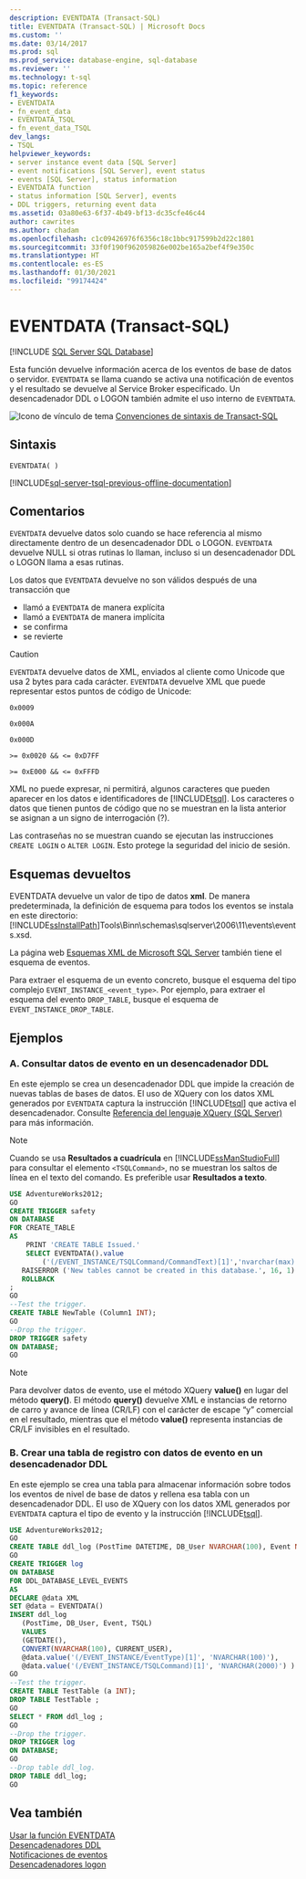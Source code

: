 ```yaml
---
description: EVENTDATA (Transact-SQL)
title: EVENTDATA (Transact-SQL) | Microsoft Docs
ms.custom: ''
ms.date: 03/14/2017
ms.prod: sql
ms.prod_service: database-engine, sql-database
ms.reviewer: ''
ms.technology: t-sql
ms.topic: reference
f1_keywords:
- EVENTDATA
- fn_event_data
- EVENTDATA_TSQL
- fn_event_data_TSQL
dev_langs:
- TSQL
helpviewer_keywords:
- server instance event data [SQL Server]
- event notifications [SQL Server], event status
- events [SQL Server], status information
- EVENTDATA function
- status information [SQL Server], events
- DDL triggers, returning event data
ms.assetid: 03a80e63-6f37-4b49-bf13-dc35cfe46c44
author: cawrites
ms.author: chadam
ms.openlocfilehash: c1c09426976f6356c18c1bbc917599b2d22c1801
ms.sourcegitcommit: 33f0f190f962059826e002be165a2bef4f9e350c
ms.translationtype: HT
ms.contentlocale: es-ES
ms.lasthandoff: 01/30/2021
ms.locfileid: "99174424"
---
```

# <a name="eventdata-transact-sql"></a>EVENTDATA (Transact-SQL)
[!INCLUDE [SQL Server SQL Database](../../includes/applies-to-version/sql-asdb.md)]

Esta función devuelve información acerca de los eventos de base de datos o servidor. `EVENTDATA` se llama cuando se activa una notificación de eventos y el resultado se devuelve al Service Broker especificado. Un desencadenador DDL o LOGON también admite el uso interno de `EVENTDATA`.  
  
 ![Icono de vínculo de tema](../../database-engine/configure-windows/media/topic-link.gif "Icono de vínculo de tema") [Convenciones de sintaxis de Transact-SQL](../../t-sql/language-elements/transact-sql-syntax-conventions-transact-sql.md)  
  
## <a name="syntax"></a>Sintaxis  
  
```syntaxsql
EVENTDATA( )
```

[!INCLUDE[sql-server-tsql-previous-offline-documentation](../../includes/sql-server-tsql-previous-offline-documentation.md)]

## <a name="remarks"></a>Comentarios  
`EVENTDATA` devuelve datos solo cuando se hace referencia al mismo directamente dentro de un desencadenador DDL o LOGON. `EVENTDATA` devuelve NULL si otras rutinas lo llaman, incluso si un desencadenador DDL o LOGON llama a esas rutinas.
  
Los datos que `EVENTDATA` devuelve no son válidos después de una transacción que

+ llamó a `EVENTDATA` de manera explícita
+ llamó a `EVENTDATA` de manera implícita
+ se confirma
+ se revierte  
  
> [!CAUTION]  
>  `EVENTDATA` devuelve datos de XML, enviados al cliente como Unicode que usa 2 bytes para cada carácter. `EVENTDATA` devuelve XML que puede representar estos puntos de código de Unicode:  
>   
>  `0x0009`  
>   
>  `0x000A`  
>   
>  `0x000D`  
>   
>  `>= 0x0020 && <= 0xD7FF`  
>   
>  `>= 0xE000 && <= 0xFFFD`  
>   
>  XML no puede expresar, ni permitirá, algunos caracteres que pueden aparecer en los datos e identificadores de [!INCLUDE[tsql](../../includes/tsql-md.md)]. Los caracteres o datos que tienen puntos de código que no se muestran en la lista anterior se asignan a un signo de interrogación (?).  
  
Las contraseñas no se muestran cuando se ejecutan las instrucciones `CREATE LOGIN` o `ALTER LOGIN`. Esto protege la seguridad del inicio de sesión.  
  
## <a name="schemas-returned"></a>Esquemas devueltos  
EVENTDATA devuelve un valor de tipo de datos **xml**. De manera predeterminada, la definición de esquema para todos los eventos se instala en este directorio: [!INCLUDE[ssInstallPath](../../includes/ssinstallpath-md.md)]Tools\Binn\schemas\sqlserver\2006\11\events\events.xsd.  
  
La página web [Esquemas XML de Microsoft SQL Server](https://go.microsoft.com/fwlink/?LinkID=31850) también tiene el esquema de eventos.  
  
Para extraer el esquema de un evento concreto, busque el esquema del tipo complejo `EVENT_INSTANCE_<event_type>`. Por ejemplo, para extraer el esquema del evento `DROP_TABLE`, busque el esquema de `EVENT_INSTANCE_DROP_TABLE`.  
  
## <a name="examples"></a>Ejemplos  
  
### <a name="a-querying-event-data-in-a-ddl-trigger"></a>A. Consultar datos de evento en un desencadenador DDL  
En este ejemplo se crea un desencadenador DDL que impide la creación de nuevas tablas de bases de datos. El uso de XQuery con los datos XML generados por `EVENTDATA` captura la instrucción [!INCLUDE[tsql](../../includes/tsql-md.md)] que activa el desencadenador. Consulte [Referencia del lenguaje XQuery &#40;SQL Server&#41;](../../xquery/xquery-language-reference-sql-server.md) para más información.  
  
> [!NOTE]  
>  Cuando se usa **Resultados a cuadrícula** en [!INCLUDE[ssManStudioFull](../../includes/ssmanstudiofull-md.md)] para consultar el elemento `<TSQLCommand>`, no se muestran los saltos de línea en el texto del comando. Es preferible usar **Resultados a texto**.  
  
```sql  
USE AdventureWorks2012;  
GO  
CREATE TRIGGER safety   
ON DATABASE   
FOR CREATE_TABLE   
AS   
    PRINT 'CREATE TABLE Issued.'  
    SELECT EVENTDATA().value  
        ('(/EVENT_INSTANCE/TSQLCommand/CommandText)[1]','nvarchar(max)')  
   RAISERROR ('New tables cannot be created in this database.', 16, 1)   
   ROLLBACK  
;  
GO  
--Test the trigger.  
CREATE TABLE NewTable (Column1 INT);  
GO  
--Drop the trigger.  
DROP TRIGGER safety  
ON DATABASE;  
GO  
```  
  
> [!NOTE]  
>  Para devolver datos de evento, use el método XQuery **value()** en lugar del método **query()**. El método **query()** devuelve XML e instancias de retorno de carro y avance de línea (CR/LF) con el carácter de escape “y” comercial en el resultado, mientras que el método **value()** representa instancias de CR/LF invisibles en el resultado.  
  
### <a name="b-creating-a-log-table-with-event-data-in-a-ddl-trigger"></a>B. Crear una tabla de registro con datos de evento en un desencadenador DDL  
En este ejemplo se crea una tabla para almacenar información sobre todos los eventos de nivel de base de datos y rellena esa tabla con un desencadenador DDL. El uso de XQuery con los datos XML generados por `EVENTDATA` captura el tipo de evento y la instrucción [!INCLUDE[tsql](../../includes/tsql-md.md)].  
  
```sql 
USE AdventureWorks2012;  
GO  
CREATE TABLE ddl_log (PostTime DATETIME, DB_User NVARCHAR(100), Event NVARCHAR(100), TSQL NVARCHAR(2000));  
GO  
CREATE TRIGGER log   
ON DATABASE   
FOR DDL_DATABASE_LEVEL_EVENTS   
AS  
DECLARE @data XML  
SET @data = EVENTDATA()  
INSERT ddl_log   
   (PostTime, DB_User, Event, TSQL)   
   VALUES   
   (GETDATE(),   
   CONVERT(NVARCHAR(100), CURRENT_USER),   
   @data.value('(/EVENT_INSTANCE/EventType)[1]', 'NVARCHAR(100)'),   
   @data.value('(/EVENT_INSTANCE/TSQLCommand)[1]', 'NVARCHAR(2000)') ) ;  
GO  
--Test the trigger.  
CREATE TABLE TestTable (a INT);  
DROP TABLE TestTable ;  
GO  
SELECT * FROM ddl_log ;  
GO  
--Drop the trigger.  
DROP TRIGGER log  
ON DATABASE;  
GO  
--Drop table ddl_log.  
DROP TABLE ddl_log;  
GO  
```  
  
## <a name="see-also"></a>Vea también  
 [Usar la función EVENTDATA](../../relational-databases/triggers/use-the-eventdata-function.md)   
 [Desencadenadores DDL](../../relational-databases/triggers/ddl-triggers.md)   
 [Notificaciones de eventos](../../relational-databases/service-broker/event-notifications.md)   
 [Desencadenadores logon](../../relational-databases/triggers/logon-triggers.md)  
  
  
